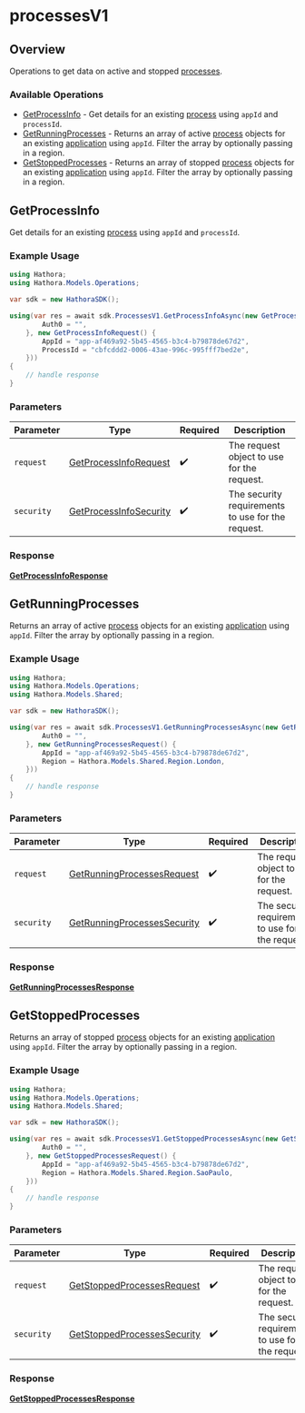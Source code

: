 # processesV1

## Overview

Operations to get data on active and stopped [processes](https://hathora.dev/docs/concepts/hathora-entities#process).

### Available Operations

* [GetProcessInfo](#getprocessinfo) - Get details for an existing [process](https://hathora.dev/docs/concepts/hathora-entities#process) using `appId` and `processId`.
* [GetRunningProcesses](#getrunningprocesses) - Returns an array of active [process](https://hathora.dev/docs/concepts/hathora-entities#process) objects for an existing [application](https://hathora.dev/docs/concepts/hathora-entities#application) using `appId`. Filter the array by optionally passing in a region.
* [GetStoppedProcesses](#getstoppedprocesses) - Returns an array of stopped [process](https://hathora.dev/docs/concepts/hathora-entities#process) objects for an existing [application](https://hathora.dev/docs/concepts/hathora-entities#application) using `appId`. Filter the array by optionally passing in a region.

## GetProcessInfo

Get details for an existing [process](https://hathora.dev/docs/concepts/hathora-entities#process) using `appId` and `processId`.

### Example Usage

```csharp
using Hathora;
using Hathora.Models.Operations;

var sdk = new HathoraSDK();

using(var res = await sdk.ProcessesV1.GetProcessInfoAsync(new GetProcessInfoSecurity() {
        Auth0 = "",
    }, new GetProcessInfoRequest() {
        AppId = "app-af469a92-5b45-4565-b3c4-b79878de67d2",
        ProcessId = "cbfcddd2-0006-43ae-996c-995fff7bed2e",
    }))
{
    // handle response
}
```

### Parameters

| Parameter                                                                   | Type                                                                        | Required                                                                    | Description                                                                 |
| --------------------------------------------------------------------------- | --------------------------------------------------------------------------- | --------------------------------------------------------------------------- | --------------------------------------------------------------------------- |
| `request`                                                                   | [GetProcessInfoRequest](../../models/operations/GetProcessInfoRequest.md)   | :heavy_check_mark:                                                          | The request object to use for the request.                                  |
| `security`                                                                  | [GetProcessInfoSecurity](../../models/operations/GetProcessInfoSecurity.md) | :heavy_check_mark:                                                          | The security requirements to use for the request.                           |


### Response

**[GetProcessInfoResponse](../../models/operations/GetProcessInfoResponse.md)**


## GetRunningProcesses

Returns an array of active [process](https://hathora.dev/docs/concepts/hathora-entities#process) objects for an existing [application](https://hathora.dev/docs/concepts/hathora-entities#application) using `appId`. Filter the array by optionally passing in a region.

### Example Usage

```csharp
using Hathora;
using Hathora.Models.Operations;
using Hathora.Models.Shared;

var sdk = new HathoraSDK();

using(var res = await sdk.ProcessesV1.GetRunningProcessesAsync(new GetRunningProcessesSecurity() {
        Auth0 = "",
    }, new GetRunningProcessesRequest() {
        AppId = "app-af469a92-5b45-4565-b3c4-b79878de67d2",
        Region = Hathora.Models.Shared.Region.London,
    }))
{
    // handle response
}
```

### Parameters

| Parameter                                                                             | Type                                                                                  | Required                                                                              | Description                                                                           |
| ------------------------------------------------------------------------------------- | ------------------------------------------------------------------------------------- | ------------------------------------------------------------------------------------- | ------------------------------------------------------------------------------------- |
| `request`                                                                             | [GetRunningProcessesRequest](../../models/operations/GetRunningProcessesRequest.md)   | :heavy_check_mark:                                                                    | The request object to use for the request.                                            |
| `security`                                                                            | [GetRunningProcessesSecurity](../../models/operations/GetRunningProcessesSecurity.md) | :heavy_check_mark:                                                                    | The security requirements to use for the request.                                     |


### Response

**[GetRunningProcessesResponse](../../models/operations/GetRunningProcessesResponse.md)**


## GetStoppedProcesses

Returns an array of stopped [process](https://hathora.dev/docs/concepts/hathora-entities#process) objects for an existing [application](https://hathora.dev/docs/concepts/hathora-entities#application) using `appId`. Filter the array by optionally passing in a region.

### Example Usage

```csharp
using Hathora;
using Hathora.Models.Operations;
using Hathora.Models.Shared;

var sdk = new HathoraSDK();

using(var res = await sdk.ProcessesV1.GetStoppedProcessesAsync(new GetStoppedProcessesSecurity() {
        Auth0 = "",
    }, new GetStoppedProcessesRequest() {
        AppId = "app-af469a92-5b45-4565-b3c4-b79878de67d2",
        Region = Hathora.Models.Shared.Region.SaoPaulo,
    }))
{
    // handle response
}
```

### Parameters

| Parameter                                                                             | Type                                                                                  | Required                                                                              | Description                                                                           |
| ------------------------------------------------------------------------------------- | ------------------------------------------------------------------------------------- | ------------------------------------------------------------------------------------- | ------------------------------------------------------------------------------------- |
| `request`                                                                             | [GetStoppedProcessesRequest](../../models/operations/GetStoppedProcessesRequest.md)   | :heavy_check_mark:                                                                    | The request object to use for the request.                                            |
| `security`                                                                            | [GetStoppedProcessesSecurity](../../models/operations/GetStoppedProcessesSecurity.md) | :heavy_check_mark:                                                                    | The security requirements to use for the request.                                     |


### Response

**[GetStoppedProcessesResponse](../../models/operations/GetStoppedProcessesResponse.md)**


